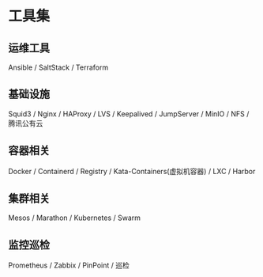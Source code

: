 # 工具集

## 运维工具
Ansible / SaltStack / Terraform

## 基础设施
Squid3 / Nginx / HAProxy / LVS / Keepalived / JumpServer / MinIO / NFS / 腾讯公有云

## 容器相关

Docker / Containerd / Registry / Kata-Containers(虚拟机容器) / LXC / Harbor

## 集群相关
Mesos / Marathon / Kubernetes / Swarm

## 监控巡检
Prometheus / Zabbix / PinPoint / 巡检